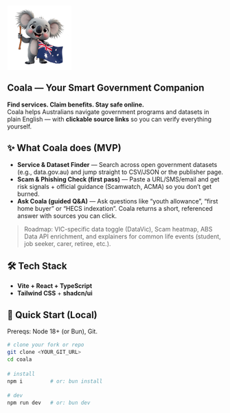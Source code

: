 <p>
  <img src="https://github.com/MaCisHacked/govbuddy-aussie-assist/blob/main/src/assets/coala-logo2.jpg" alt="Coala Logo" width="150" align ="center"/>
</p>


## Coala — Your Smart Government Companion

**Find services. Claim benefits. Stay safe online.**  
Coala helps Australians navigate government programs and datasets in plain English — with **clickable source links** so you can verify everything yourself.

## ✨ What Coala does (MVP)
- **Service & Dataset Finder** — Search across open government datasets (e.g., data.gov.au) and jump straight to CSV/JSON or the publisher page.
- **Scam & Phishing Check (first pass)** — Paste a URL/SMS/email and get risk signals + official guidance (Scamwatch, ACMA) so you don’t get burned.
- **Ask Coala (guided Q&A)** — Ask questions like “youth allowance”, “first home buyer” or “HECS indexation”. Coala returns a short, referenced answer with sources you can click.

> Roadmap: VIC-specific data toggle (DataVic), Scam heatmap, ABS Data API enrichment, and explainers for common life events (student, job seeker, carer, retiree, etc.).

## 🛠️ Tech Stack
- **Vite + React + TypeScript**
- **Tailwind CSS** + **shadcn/ui**

## 🚀 Quick Start (Local)
Prereqs: Node 18+ (or Bun), Git.

```bash
# clone your fork or repo
git clone <YOUR_GIT_URL>
cd coala

# install
npm i         # or: bun install

# dev
npm run dev   # or: bun dev
